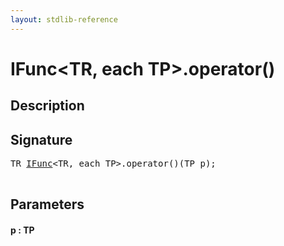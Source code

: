 ```yaml
---
layout: stdlib-reference
---
```


# IFunc\<TR, each TP\>\.operator\(\)

## Description





## Signature 

<pre>
TR <a href="/stdlib-reference/interfaces/IFunc/index" class="code_type">IFunc</a>&lt;TR, <span class="code_keyword">each</span> TP&gt;.operator()(TP <span class='code_param'>p</span>);

</pre>

## Parameters

#### p : TP


